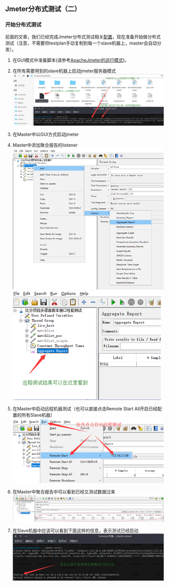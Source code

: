 ## Jmeter分布式测试（二）

[配置]:https://autophyte.github.io/2018/11/02/ApacheJmeter%E5%88%86%E5%B8%83%E5%BC%8F%E6%B5%8B%E8%AF%95%E9%85%8D%E7%BD%AE.html
[ApacheJmeter的运行模式]:https://autophyte.github.io/2018/11/02/ApacheJmeter%E5%90%AF%E5%8A%A8.html

### 开始分布式测试
前面的文章，我们已经完成Jmeter分布式测试相关[配置]，现在准备开始做分布式测试（注意，不需要将testplan手动复制到每一个slave机器上，master会自动分发）。

1. 在GUI模式中准备脚本(请参考[ApacheJmeter的运行模式])。
2. 在所有需要用到的slave机器上启动jmeter服务器模式   
	![服务器模式截图](/img/jmeter/start_jmeter_server.png "Jmeter5.0 服务器模式")
3. 在Master中以GUI方式启动jmeter
4. Master中添加聚合报告的listener
	![Master添加聚合报告的listener](/img/jmeter/jmeter_add_aggregate_listener.png "Jmeter5.0 添加聚合报告的listener")
	![Master添加聚合报告的listener](/img/jmeter/jmeter_aggregate_report.png "Jmeter5.0 添加聚合报告的listener")

5. 在Master中启动远程机器测试（也可以直接点击Remote Start All开启已经配置的所有Slave机器）   
	![Master开启Remote Test](/img/jmeter/jemter_start_remote_test.png "Jmeter5.0 启动远程测试")

6. 在Master中聚合报告中可以看到已经又测试数据过来   
	![Master聚合报告数据](/img/jmeter/jmeter_aggregate_report_data.png "Jmeter5.0 Master聚合报告数据")

7. 在Slave机器中应该可以看到下面这样的信息，表示测试已经启动   
	![Slave测试开启](/img/jmeter/remote_startedpng.png "Jmeter5.0 测试开始")